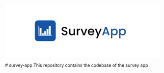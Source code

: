 <p align="center">
  <img src="https://github.com/mouadTaoussi/survey-app/blob/master/Public/src/assets/logoShowCase.jpg"/>
</p>
# survey-app
 This repository contains the codebase of the survey app
